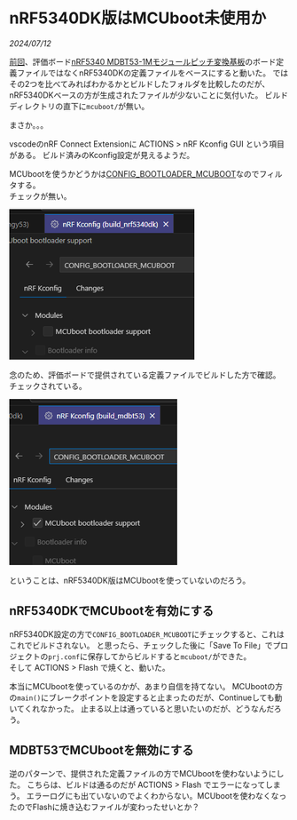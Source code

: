 # nRF5340DK版はMCUboot未使用か

<i>2024/07/12</i>

[前回](20240711-boot.md)、評価ボード[nRF5340 MDBT53-1Mモジュールピッチ変換基板](https://www.switch-science.com/products/8658)のボード定義ファイルではなくnRF5340DKの定義ファイルをベースにすると動いた。
ではその2つを比べてみればわかるかとビルドしたフォルダを比較したのだが、nRF5340DKベースの方が生成されたファイルが少ないことに気付いた。
ビルドディレクトリの直下に`mcuboot/`が無い。

まさか。。。

vscodeのnRF Connect Extensionに ACTIONS > nRF Kconfig GUI という項目がある。
ビルド済みのKconfig設定が見えるようだ。

MCUbootを使うかどうかは[CONFIG_BOOTLOADER_MCUBOOT](https://docs.nordicsemi.com/bundle/ncs-latest/page/mcuboot/readme-ncs.html)なのでフィルタする。  
チェックが無い。

![image](20240712a-1.png)

念のため、評価ボードで提供されている定義ファイルでビルドした方で確認。  
チェックされている。

![image](20240712a-2.png)

ということは、nRF5340DK版はMCUbootを使っていないのだろう。

## nRF5340DKでMCUbootを有効にする

nRF5340DK設定の方で`CONFIG_BOOTLOADER_MCUBOOT`にチェックすると、これはこれでビルドされない。
と思ったら、チェックした後に「Save To File」でプロジェクトの`prj.conf`に保存してからビルドすると`mcuboot/`ができた。  
そして ACTIONS > Flash で焼くと、動いた。

本当にMCUbootを使っているのかが、あまり自信を持てない。
MCUbootの方の`main()`にブレークポイントを設定すると止まったのだが、Continueしても動いてくれなかった。
止まる以上は通っていると思いたいのだが、どうなんだろう。

## MDBT53でMCUbootを無効にする

逆のパターンで、提供された定義ファイルの方でMCUbootを使わないようにした。
こちらは、ビルドは通るのだが ACTIONS > Flash でエラーになってしまう。
エラーログにも出ていないのでよくわからない。MCUbootを使わなくなったのでFlashに焼き込むファイルが変わったせいとか？
